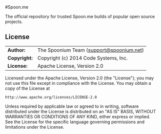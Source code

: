 #Spoon.me

The official repository for trusted Spoon.me builds of popular open source projects. 

## License
|                      |                                          |
|:---------------------|:-----------------------------------------|
| **Author:**          | The Spoonium Team (<support@spoonium.net>)
| **Copyright:**       | Copyright (c) 2014 Code Systems, Inc.
| **License:**         | Apache License, Version 2.0

Licensed under the Apache License, Version 2.0 (the "License"); you may not use this file except in compliance with the License. You may obtain a copy of the License at 

	http://www.apache.org/licenses/LICENSE-2.0

Unless required by applicable law or agreed to in writing, software distributed under the License is distributed on an "AS IS" BASIS, WITHOUT WARRANTIES OR CONDITIONS OF ANY KIND, either express or implied. See the License for the specific language governing permissions and limitations under the License.
